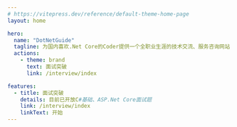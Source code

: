 ```yaml
---
# https://vitepress.dev/reference/default-theme-home-page
layout: home

hero:
  name: "DotNetGuide"
  tagline: 为国内喜欢.Net Core的Coder提供一个全职业生涯的技术交流、服务咨询网站
  actions:
    - theme: brand
      text: 面试突破
      link: /interview/index

features:
  - title: 面试突破
    details: 目前已开放C#基础、ASP.Net Core面试题
    link: /interview/index
    linkText: 开始
---
```


